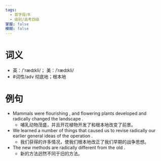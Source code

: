 ```yaml
---
tags:
  - 首字母/R
  - 级别/高考四级
掌握: false
模糊: false
---
```

# 词义
- 英：/'rædɪkli/； 美：/ˈrædɪkli/
- #词性/adv  彻底地；根本地
# 例句
- Mammals were flourishing , and flowering plants developed and radically changed the landscape .
	- 哺乳动物茂盛，并且开花植物开发了和根本地改变了前景。
- We learned a number of things that caused us to revise radically our earlier general ideas of the operation .
	- 我们获得的许多情况，使我们根本地改正了我们早期的战争思想。
- The new methods are radically different from the old .
	- 新的方法迥然不同于旧的方法。
